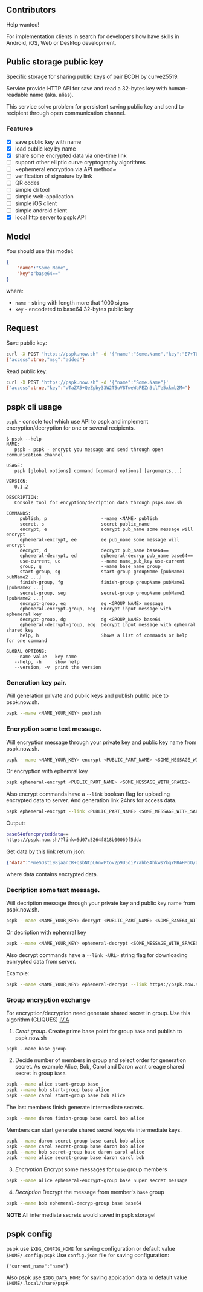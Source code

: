 ## Contributors

Help wanted! 

For implementation clients in search for developers how have skills in Android, iOS, Web or Desktop development.

## Public storage public key

Specific storage for sharing public keys of pair ECDH by curve25519.

Service provide HTTP API for save and read a 32-bytes key with human-readable name (aka. alias).

This service solve problem for persistent saving public key and send to recipient through open communication channel.

### Features

- [x] save public key with name
- [x] load public key by name
- [x] share some encrypted data via one-time link
- [ ] support other elliptic curve cryptography algorithms
- [ ] ~ephemeral encryption via API method~
- [ ] verification of signature by link
- [ ] QR codes
- [ ] simple cli tool
- [ ] simple web-application
- [ ] simple iOS client
- [ ] simple android client
- [x] local http server to pspk API

## Model

You should use this model:
```json
{
	"name":"Some Name",
	"key":"base64=="
}
```
where: 
- `name` - string with length more that 1000 signs
- `key` - encodeted to base64 32-bytes public key

## Request

Save public key:
```bash
curl -X POST "https://pspk.now.sh" -d '{"name":"Some.Name","key":"E7+TL112lj1GmJRHf9jT5MZJDgYIhUbtBLc4/ZFMZ5c="}'
{"access":true,"msg":"added"}
```

Read public key:
```bash
curl -X POST "https://pspk.now.sh" -d '{"name":"Some.Name"}'
{"access":true,"key":"wTaZA5+QeZpby33W2T5uV8TweWaPEZn3clTe5xkmb2M="}
```

## pspk cli usage

`pspk` - console tool which use API to pspk and implement encryption/decryption for one or several recipients.

```
$ pspk --help
NAME:
   pspk - pspk - encrypt you message and send through open communication channel

USAGE:
   pspk [global options] command [command options] [arguments...]

VERSION:
   0.1.2

DESCRIPTION:
   Console tool for encyption/decription data through pspk.now.sh

COMMANDS:
     publish, p                    --name <NAME> publish
     secret, s                     secret public_name
     encrypt, e                    ecnrypt pub_name some message will encrypt
     ephemeral-encrypt, ee         ee pub_name some message will encrypt
     decrypt, d                    decrypt pub_name base64==
     ephemeral-decrypt, ed         ephemeral-decryp pub_name base64==
     use-current, uc               --name name_pub_key use-current
     group, g                      --name base_name group
     start-group, sg               start-group groupName [pubName1 pubName2 ...]
     finish-group, fg              finish-group groupName pubName1 [pubName2 ...]
     secret-group, seg             secret-group groupName pubName1 [pubName2 ...]
     encrypt-group, eg             eg <GROUP_NAME> message
     ephemeral-encrypt-group, eeg  Encrypt input message with ephemeral key
     decrypt-group, dg             dg <GROUP_NAME> base64
     ephemeral-decrypt-group, edg  Decrypt input message with ephemral shared key
     help, h                       Shows a list of commands or help for one command

GLOBAL OPTIONS:
   --name value   key name
   --help, -h     show help
   --version, -v  print the version
```

### Generation key pair.
Will generation private and public keys and publish public pice to pspk.now.sh.
```bash
pspk --name <NAME_YOUR_KEY> publish
```

### Encryption some text message. 
Will encryption message through your private key and public key name from pspk.now.sh.
```bash
pspk --name <NAME_YOUR_KEY> encrypt <PUBLIC_PART_NAME> <SOME_MESSAGE_WITH_SPACES>
```
Or encryption with ephemral key
```bash
pspk ephemeral-encrypt <PUBLIC_PART_NAME> <SOME_MESSAGE_WITH_SPACES>
```

Also encrypt commands have a `--link` boolean flag for uploading encrypted data to server. 
And generation link 24hrs for access data.
```bash
pspk ephemeral-encrypt --link <PUBLIC_PART_NAME> <SOME_MESSAGE_WITH_SAPCES>
```

Output:
```bash
base64ofencpryteddata==
https://pspk.now.sh/?link=5d07c5264f818b00069f5dda
```

Get data by this link return json:
```json
{"data":"MmeSOsti98jaancR+qsbNtpL6nwPtov2p9U5diP7ahbSAhkwsYbgYMRAHMbO/gry"}
```

where data contains encrypted data.


### Decription some text message. 
Will decription message through your private key and public key name from pspk.now.sh.
```bash
pspk --name <NAME_YOUR_KEY> decrypt <PUBLIC_PART_NAME> <SOME_BASE64_WITH_SPACES>
```
Or decription with ephemral key
```bash
pspk --name <NAME_YOUR_KEY> ephemeral-decrypt <SOME_MESSAGE_WITH_SPACES>
```

Also decrypt commands have a `--link <URL>` string flag for downloading ecnrypted data from server.

Example:
```bash
pspk --name <NAME_YOUR_KEY> ephemeral-decrypt --link https://pspk.now.sh/?link=5d07c5264f818b00069f5dda
```

### Group encryption exchange
For encryption/decryption need generate shared secret in group. 
Use this algorithm (CLIQUES) [IV.A](https://pdfs.semanticscholar.org/dc45/970a9c43aaff17295c3769fdd0af9bded855.pdf) 

1. *Creat group*.
Create prime base point for group `base` and publish to pspk.now.sh
```
pspk --name base group
```
2. Decide number of members in group and select order for generation secret.
As example Alice, Bob, Carol and Daron want creage shared secret in group `base`.
```bash
pspk --name alice start-group base 
pspk --name bob start-group base alice
pspk --name carol start-group base bob alice
```
The last members finish generate intermediate secrets.
```bash
pspk --name daron finish-group base carol bob alice
```
Members can start generate shared secret keys via intermediate keys.
```bash
pspk --name daron secret-group base carol bob alice
pspk --name carol secret-group base daron bob alice
pspk --name bob secret-group base daron carol alice
pspk --name alice secret-group base daron carol bob
```
3. *Encryption* Encrypt some messages for `base` group members
```bash
pspk --name alice ephemeral-encrypt-group base Super secret message
```
4. *Decription* Decrypt the message from member's `base` group
```bash
pspk --name bob ephemeral-decryp-group base base64
```

**NOTE** All intermediate secrets would saved in pspk storage!

## pspk config

pspk use `$XDG_CONFIG_HOME` for saving configuration or default value `$HOME/.config/pspk`
Use `config.json` file for saving configuration:
```
{"current_name":"name"}
```

Also pspk use `$XDG_DATA_HOME` for saving appication data ro default value `$HOME/.local/share/pspk`

